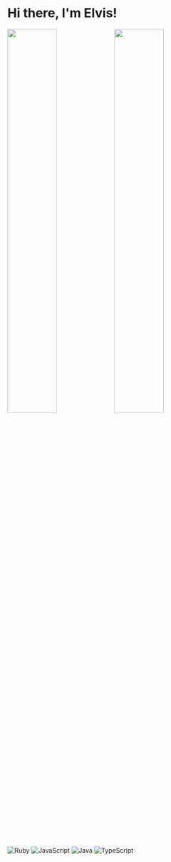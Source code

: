 # Hi there, I'm Elvis!

<img align="left" width="47%" src="https://github-readme-stats.vercel.app/api?username=Elvis&show_icons=true&theme=radical" />

<img align="left" width="47%" src="https://github-readme-stats.vercel.app/api/top-langs/?username=anuraghazra&layout=compact"/>

![Ruby](https://img.shields.io/badge/ruby-%23CC342D.svg?style=for-the-badge&logo=ruby&logoColor=white) 
![JavaScript](https://img.shields.io/badge/javascript-%23323330.svg?style=for-the-badge&logo=javascript&logoColor=%23F7DF1E)
![Java](https://img.shields.io/badge/java-%23ED8B00.svg?style=for-the-badge&logo=java&logoColor=white)
	![TypeScript](https://img.shields.io/badge/typescript-%23007ACC.svg?style=for-the-badge&logo=typescript&logoColor=white)
